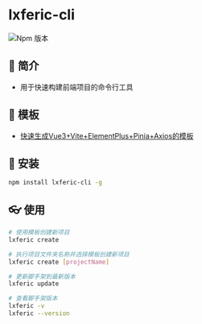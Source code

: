 # lxferic-cli
![Npm 版本](https://img.shields.io/badge/lxferic-cli_v0.0.1-green)

## 📑 简介
- 用于快速构建前端项目的命令行工具

## 📓 模板
- [快速生成Vue3+Vite+ElementPlus+Pinia+Axios的模板](https://github.com/lxf101/admin-pro)

## 🚩 安装

```bash
npm install lxferic-cli -g
```

## 👓 使用

```bash
# 使用模板创建新项目
lxferic create

# 执行项目文件夹名称并选择模板创建新项目
lxferic create [projectName]

# 更新脚手架到最新版本
lxferic update

# 查看脚手架版本
lxferic -v
lxferic --version

```


